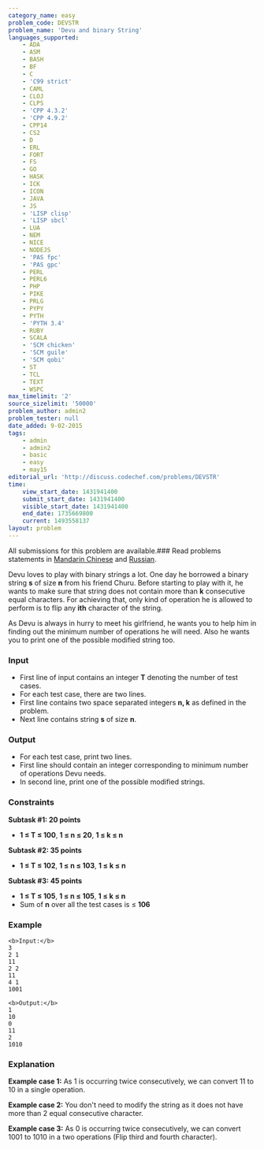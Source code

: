 ```yaml
---
category_name: easy
problem_code: DEVSTR
problem_name: 'Devu and binary String'
languages_supported:
    - ADA
    - ASM
    - BASH
    - BF
    - C
    - 'C99 strict'
    - CAML
    - CLOJ
    - CLPS
    - 'CPP 4.3.2'
    - 'CPP 4.9.2'
    - CPP14
    - CS2
    - D
    - ERL
    - FORT
    - FS
    - GO
    - HASK
    - ICK
    - ICON
    - JAVA
    - JS
    - 'LISP clisp'
    - 'LISP sbcl'
    - LUA
    - NEM
    - NICE
    - NODEJS
    - 'PAS fpc'
    - 'PAS gpc'
    - PERL
    - PERL6
    - PHP
    - PIKE
    - PRLG
    - PYPY
    - PYTH
    - 'PYTH 3.4'
    - RUBY
    - SCALA
    - 'SCM chicken'
    - 'SCM guile'
    - 'SCM qobi'
    - ST
    - TCL
    - TEXT
    - WSPC
max_timelimit: '2'
source_sizelimit: '50000'
problem_author: admin2
problem_tester: null
date_added: 9-02-2015
tags:
    - admin
    - admin2
    - basic
    - easy
    - may15
editorial_url: 'http://discuss.codechef.com/problems/DEVSTR'
time:
    view_start_date: 1431941400
    submit_start_date: 1431941400
    visible_start_date: 1431941400
    end_date: 1735669800
    current: 1493558137
layout: problem
---
```

All submissions for this problem are available.###  Read problems statements in [Mandarin Chinese](http://www.codechef.com/download/translated/MAY15/mandarin/DEVSTR.pdf) and [Russian](http://www.codechef.com/download/translated/MAY15/russian/DEVSTR.pdf).

 Devu loves to play with binary strings a lot. One day he borrowed a binary string **s** of size **n** from his friend Churu. Before starting to play with it, he wants to make sure that string does not contain more than  **k** consecutive equal characters. For achieving that, only kind of operation he is allowed to perform is to flip any **ith** character of the string.

As Devu is always in hurry to meet his girlfriend, he wants you to help him in finding out the minimum number of operations he will need. Also he wants you to print one of the possible modified string too.

### Input

- First line of input contains an integer **T** denoting the number of test cases.
- For each test case, there are two lines.
- First line contains two space separated integers **n, k** as defined in the problem.
- Next line contains string **s** of size **n**.

### Output

- For each test case, print two lines.
- First line should contain an integer corresponding to minimum number of operations Devu needs.
- In second line, print one of the possible modified strings.

### Constraints

**Subtask #1: 20 points**

- **1 ≤ T ≤ 100**, **1 ≤ n ≤ 20**, **1 ≤ k ≤ n**

**Subtask #2: 35 points**

- **1 ≤ T ≤ 102**, **1 ≤ n ≤ 103**, **1 ≤ k ≤ n**

**Subtask #3: 45 points**

- **1 ≤ T ≤ 105**, **1 ≤ n ≤ 105**, **1 ≤ k ≤ n**
- Sum of **n** over all the test cases is ≤ **106**

### Example

```
<b>Input:</b>
3
2 1
11
2 2
11
4 1
1001

<b>Output:</b>
1
10
0
11
2
1010

```
### Explanation

**Example case 1:** As 1 is occurring twice consecutively, we can convert 11 to 10 in a single operation.

**Example case 2:** You don't need to modify the string as it does not have more than 2 equal consecutive character.

**Example case 3:** As 0 is occurring twice consecutively, we can convert 1001 to 1010 in a two operations (Flip third and fourth character).